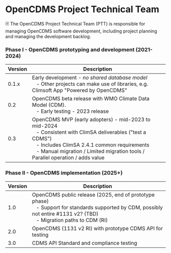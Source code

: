 # OpenCDMS Project Technical Team
🗎 The OpenCDMS Project Technical Team (PTT) is responsible for managing OpenCDMS software development, including project planning and managing the development backlog.

### Phase I - OpenCDMS prototyping and development (2021-2024)

| Version | Description |
|---------|-------------|
| 0.1.x   | Early development - *no shared database model* <br/> &nbsp;&nbsp; - Other projects can make use of libraries, e.g. Climsoft App "Powered by OpenCDMS"|
| 0.2     | OpenCDMS beta release with WMO Climate Data Model (CDM). <br/>&nbsp;&nbsp; -  Early testing - 2023 release|
| 0.3     | OpenCDMS MVP (early adopters) - mid-2023 to mid-2024 <br/> &nbsp;&nbsp; - Consistent with ClimSA deliverables ("test a CDMS") <br/> &nbsp;&nbsp; - Includes ClimSA 2.4.1 common requirements <br/> &nbsp;&nbsp; - Manual migration / Limited migration tools / Parallel operation / adds value|

### Phase II - OpenCDMS implementation (2025+)

| Version | Description |
|---------|-------------|
| 1.0     | OpenCDMS public release (2025, end of prototype phase) <br/> &nbsp;&nbsp; - Support for standards supported by CDM, possibly not entire #1131 v2? (TBD) <br/> &nbsp;&nbsp; - Migration paths to CDM (RI)|
| 2.0     | OpenCDMS (1131 v2 RI) with prototype CDMS API for testing|
| 3.0     | CDMS API Standard and compliance testing|

